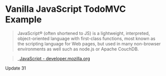 # Vanilla JavaScript TodoMVC Example

> JavaScript® (often shortened to JS) is a lightweight, interpreted, object-oriented language with first-class functions, most known as the scripting language for Web pages, but used in many non-browser environments as well such as node.js or Apache CouchDB.

> _[JavaScript - developer.mozilla.org](http://developer.mozilla.org/en-US/docs/JavaScript)

Update 31
